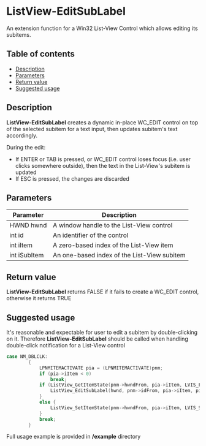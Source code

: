 # ListView-EditSubLabel
An extension function for a Win32 List-View Control which allows editing its subitems. 

## Table of contents
* [Description](#description)
* [Parameters](#parameters)
* [Return value](#return-value)
* [Suggested usage](#suggested-usage)

## Description
**ListView-EditSubLabel** creates a dynamic in-place WC_EDIT control on top of the selected subitem for a text input, then updates subitem's text accordingly.

During the edit:
- If ENTER or TAB is pressed, or WC_EDIT control loses focus (i.e. user clicks somewhere outside), then the text in the List-View's subitem is updated
- If ESC is pressed, the changes are discarded

## Parameters
| Parameter | Description |
| ------ | ------ |
| HWND hwnd | A window handle to the List-View control|
| int id | An identifier of the control |
| int iItem | A zero-based index of the List-View item |
| int iSubItem | An one-based index of the List-View subitem |

## Return value
**ListView-EditSubLabel** returns FALSE if it fails to create a WC_EDIT control, otherwise it returns TRUE

## Suggested usage
It's reasonable and expectable for user to edit a subitem by double-clicking on it. Therefore **ListView-EditSubLabel** should be called when handling double-click notification for a List-View control
```c++
case NM_DBLCLK:
		{
			LPNMITEMACTIVATE pia = (LPNMITEMACTIVATE)pnm;
			if (pia->iItem < 0)
				break;
			if (ListView_GetItemState(pnm->hwndFrom, pia->iItem, LVIS_FOCUSED) & LVIS_FOCUSED) {
				ListView_EditSubLabel(hwnd, pnm->idFrom, pia->iItem, pia->iSubItem);
			}
			else {
				ListView_SetItemState(pnm->hwndFrom, pia->iItem, LVIS_SELECTED | LVIS_FOCUSED, LVIS_SELECTED | LVIS_FOCUSED);
			}
			break;
		}
```

Full usage example is provided in **/example** directory
